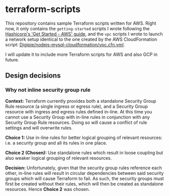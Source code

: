 # terraform-scripts

This repository contains sample Terraform scripts written for AWS. Right now, it only contains the `getting-started` scripts I wrote following the [Hashicorp's 'Get Started - AWS' guide](https://learn.hashicorp.com/collections/terraform/aws-get-started), and the `vpc` scripts I wrote to launch a network setup identical to the one created by the AWS CloudFormation script: [Digipie/nodejs-mysql-cloudformation/vpc.cfn.yml](https://github.com/DigiPie/nodejs-mysql-cloudformation/blob/main/vpc.cfn.yml).

I will update it to include more Terraform scripts for AWS and also GCP in future.

## Design decisions

### Why not inline security group rule

**Context:** Terraform currently provides both a standalone Security Group Rule resource (a single ingress or egress rule), and a Security Group resource with ingress and egress rules defined in-line. At this time you cannot use a Security Group with in-line rules in conjunction with any Security Group Rule resources. Doing so will cause a conflict of rule settings and will overwrite rules.

**Choice 1:** Use in-line rules for better logical grouping of relevant resources: i.e. a security group and all its rules in one place.

**Choice 2 (Chosen):** Use standalone rules which result in loose coupling but also weaker logical grouping of relevant resources.

**Decision:** Unfortunately, given that the security group rules reference each other, in-line rules will result in circular dependencies between said security groups which will cause Terraform to fail. As such, the security groups must first be created without their rules, which will then be created as standalone resources. Hence **Choice 2** was chosen.